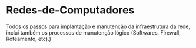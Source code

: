# Redes-de-Computadores
Todos os passos para implantação e manutenção da infraestrutura da rede, inclui também os processos de manutenção lógico (Softwares, Firewall, Roteamento, etc).)
